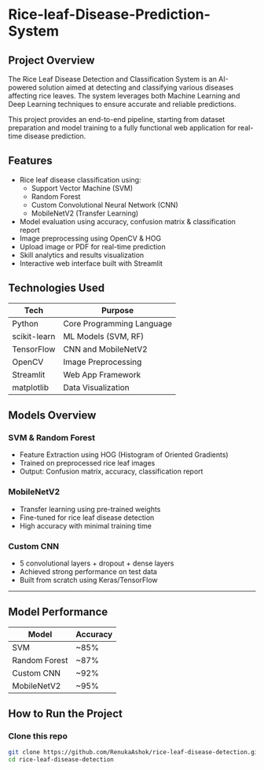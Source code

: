 # Rice-leaf-Disease-Prediction-System

##  Project Overview

The Rice Leaf Disease Detection and Classification System is an AI-powered solution aimed at detecting and classifying various diseases affecting rice leaves. The system leverages both Machine Learning and Deep Learning techniques to ensure accurate and reliable predictions.

This project provides an end-to-end pipeline, starting from dataset preparation and model training to a fully functional web application for real-time disease prediction.


## Features

- Rice leaf disease classification using:
  - Support Vector Machine (SVM)
  - Random Forest
  - Custom Convolutional Neural Network (CNN)
  - MobileNetV2 (Transfer Learning)
-  Model evaluation using accuracy, confusion matrix & classification report
-  Image preprocessing using OpenCV & HOG
-  Upload image or PDF for real-time prediction
-  Skill analytics and results visualization
-  Interactive web interface built with Streamlit


## Technologies Used

| Tech           | Purpose                        |
|----------------|--------------------------------|
| Python         | Core Programming Language      |
| scikit-learn   | ML Models (SVM, RF)            |
| TensorFlow     | CNN and MobileNetV2            |
| OpenCV         | Image Preprocessing            |
| Streamlit      | Web App Framework              |
| matplotlib     | Data Visualization             |


##  Models Overview

###  SVM & Random Forest
- Feature Extraction using HOG (Histogram of Oriented Gradients)
- Trained on preprocessed rice leaf images
- Output: Confusion matrix, accuracy, classification report

###  MobileNetV2
- Transfer learning using pre-trained weights
- Fine-tuned for rice leaf disease detection
- High accuracy with minimal training time

###  Custom CNN
- 5 convolutional layers + dropout + dense layers
- Achieved strong performance on test data
- Built from scratch using Keras/TensorFlow

---

##  Model Performance

| Model            | Accuracy |
|------------------|----------|
| SVM              | ~85%     |
| Random Forest    | ~87%     |
| Custom CNN       | ~92%     |
| MobileNetV2      | ~95%     |


##  How to Run the Project

### Clone this repo
```bash
git clone https://github.com/RenukaAshok/rice-leaf-disease-detection.git
cd rice-leaf-disease-detection
